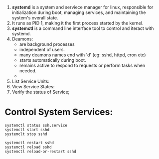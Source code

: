 1. **systemd** is a system and serviece manager for linux, responsible for initialization during boot, managing services, and maintaining the system's overall state.
2. It runs as PID 1, making it the first process started by the kernel.
3. **systemctl** is a command line interface tool to control and iteract with systemd.
4. Deamons:
   - are background processes
   - independent of users.
   - many deamons names end with 'd' (eg: sshd, httpd, cron etc)
   - starts automatically during boot.
   - remains active to respond to requests or perform tasks when needed.
   - 
6. List Service Units:
7. View Service States:
8. Verify the status of Service;

# Control System Services:
```
systemctl status ssh.service
systemctl start sshd
systemclt stop sshd

systemctl restart sshd
systemctl reload sshd
systemctl reload-or-restart sshd
```
